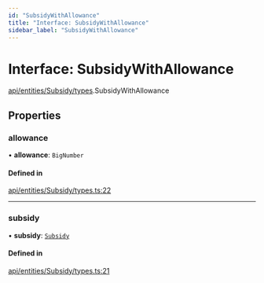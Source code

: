 ```yaml
---
id: "SubsidyWithAllowance"
title: "Interface: SubsidyWithAllowance"
sidebar_label: "SubsidyWithAllowance"
---
```


# Interface: SubsidyWithAllowance

[api/entities/Subsidy/types](../../../../../../modules/API/Entities/Subsidy/Types/Types.md).SubsidyWithAllowance

## Properties

### allowance

• **allowance**: `BigNumber`

#### Defined in

[api/entities/Subsidy/types.ts:22](https://github.com/PolymeshAssociation/polymesh-sdk/blob/15be87e8/src/api/entities/Subsidy/types.ts#L22)

___

### subsidy

• **subsidy**: [`Subsidy`](../../../../../../classes/API/Entities/Subsidy/Subsidy.md)

#### Defined in

[api/entities/Subsidy/types.ts:21](https://github.com/PolymeshAssociation/polymesh-sdk/blob/15be87e8/src/api/entities/Subsidy/types.ts#L21)
